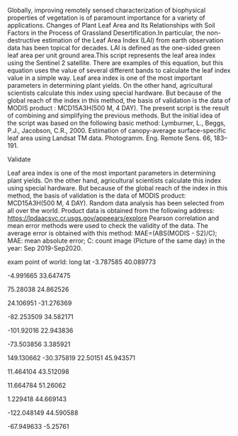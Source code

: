 Globally, improving remotely sensed characterization of biophysical properties of vegetation is of paramount importance for a variety of applications. Changes of Plant Leaf Area and Its Relationships with Soil Factors in the Process of Grassland Desertification.In particular, the non-destructive estimation of the Leaf Area Index (LAI) from earth observation data has been topical for decades. LAI is defined as the one-sided green leaf area per unit ground area.This script represents the leaf area index using the Sentinel 2 satellite. There are examples of this equation, but this equation uses the value of several different bands to calculate the leaf index value in a simple way.
Leaf area index is one of the most important parameters in determining plant yields. On the other hand, agricultural scientists calculate this index using special hardware. But because of the global reach of the index in this method, the basis of validation is the data of MODIS product : MCD15A3H(500 M, 4 DAY).
The present script is the result of combining and simplifying the previous methods.
But the initial idea of ​​the script was based on the following basic method:
Lymburner, L., Beggs, P.J., Jacobson, C.R., 2000. Estimation of canopy-average surface-specific leaf area using Landsat TM data. Photogramm. Eng. Remote Sens. 66, 183–191.

Validate

Leaf area index is one of the most important parameters in determining plant yields. On the other hand, agricultural scientists calculate this index using special hardware. But because of the global reach of the index in this method, the basis of validation is the data of MODIS product: MCD15A3H(500 M, 4 DAY).
 Random data analysis has been selected from all over the world. Product data is obtained from the following address:
https://lpdaacsvc.cr.usgs.gov/appeears/explore
Pearson correlation and mean error methods were used to check the validity of the data. The average error is obtained with this method:
MAE=(ABS(MODIS - S2)/C); MAE:  mean absolute error; C: count image (Picture of the same day) in the year: Sep 2019-Sep2020.

exam point of world:
long	lat
-3.787585	40.089773

-4.991665	33.647475

75.28038	24.862526

24.106951	-31.276369

-82.253509	34.582171

-101.92016	22.943836

-73.503856	3.385921

149.130662	-30.375819
22.50151	45.943571

11.464104	43.512098

11.664784	51.26062

1.229418	        44.669143

-122.048149	44.590588

-67.949633	-5.25761
